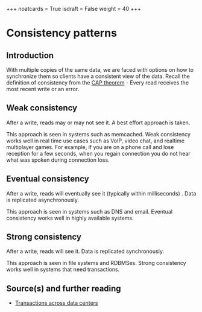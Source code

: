 +++
noatcards = True
isdraft = False
weight = 40
+++

# Consistency patterns

## Introduction

With multiple copies of the same data, we are faced with options on how to synchronize them so clients have a consistent view of the data. Recall the definition of consistency from the [CAP theorem](https://github.com/donnemartin/system-design-primer#cap-theorem)  - Every read receives the most recent write or an error.

## Weak consistency

After a write, reads may or may not see it. A best effort approach is taken.

This approach is seen in systems such as memcached. Weak consistency works well in real time use cases such as VoIP, video chat, and realtime multiplayer games. For example, if you are on a phone call and lose reception for a few seconds, when you regain connection you do not hear what was spoken during connection loss.

## Eventual consistency

After a write, reads will eventually see it (typically within milliseconds) . Data is replicated asynchronously.

This approach is seen in systems such as DNS and email. Eventual consistency works well in highly available systems.

## Strong consistency

After a write, reads will see it. Data is replicated synchronously.

This approach is seen in file systems and RDBMSes. Strong consistency works well in systems that need transactions.

## Source(s) and further reading

- [Transactions across data centers](http://snarfed.org/transactions_across_datacenters_io.html) 